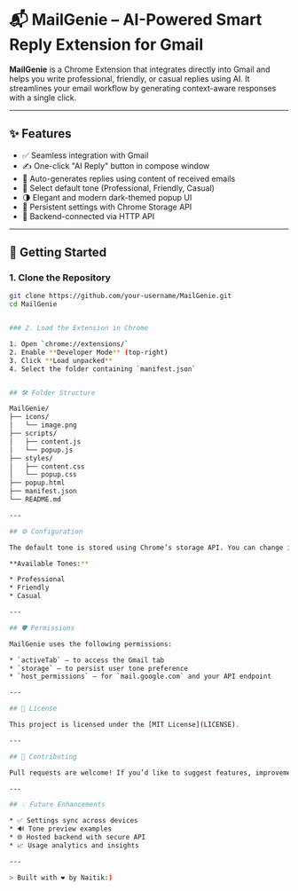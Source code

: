 # 📬 MailGenie – AI-Powered Smart Reply Extension for Gmail

**MailGenie** is a Chrome Extension that integrates directly into Gmail and helps you write professional, friendly, or casual replies using AI. It streamlines your email workflow by generating context-aware responses with a single click.

---

## ✨ Features

- ✅ Seamless integration with Gmail
- ✍️ One-click "AI Reply" button in compose window
- 🧠 Auto-generates replies using content of received emails
- 🎯 Select default tone (Professional, Friendly, Casual)
- 🌗 Elegant and modern dark-themed popup UI
- 🔧 Persistent settings with Chrome Storage API
- 🔌 Backend-connected via HTTP API

---


## 🚀 Getting Started

### 1. Clone the Repository
```bash
git clone https://github.com/your-username/MailGenie.git
cd MailGenie


### 2. Load the Extension in Chrome

1. Open `chrome://extensions/`
2. Enable **Developer Mode** (top-right)
3. Click **Load unpacked**
4. Select the folder containing `manifest.json`


## 🛠️ Folder Structure

MailGenie/
├── icons/
│   └── image.png
├── scripts/
│   ├── content.js
│   └── popup.js
├── styles/
│   ├── content.css
│   └── popup.css
├── popup.html
├── manifest.json
└── README.md

---

## ⚙️ Configuration

The default tone is stored using Chrome’s storage API. You can change it via the extension popup.

**Available Tones:**

* Professional
* Friendly
* Casual

---

## 🛡️ Permissions

MailGenie uses the following permissions:

* `activeTab` – to access the Gmail tab
* `storage` – to persist user tone preference
* `host_permissions` – for `mail.google.com` and your API endpoint

---

## 📄 License

This project is licensed under the [MIT License](LICENSE).

---

## 🙌 Contributing

Pull requests are welcome! If you’d like to suggest features, improvements, or bug fixes, feel free to open an issue.

---

## 💡 Future Enhancements

* ✅ Settings sync across devices
* 🔊 Tone preview examples
* 🌐 Hosted backend with secure API
* 📈 Usage analytics and insights

---

> Built with ❤️ by Naitik:)

